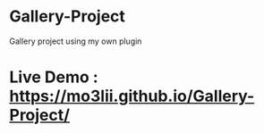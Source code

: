 # Gallery-Project
Gallery project using my own plugin 
# Live Demo : https://mo3lii.github.io/Gallery-Project/
